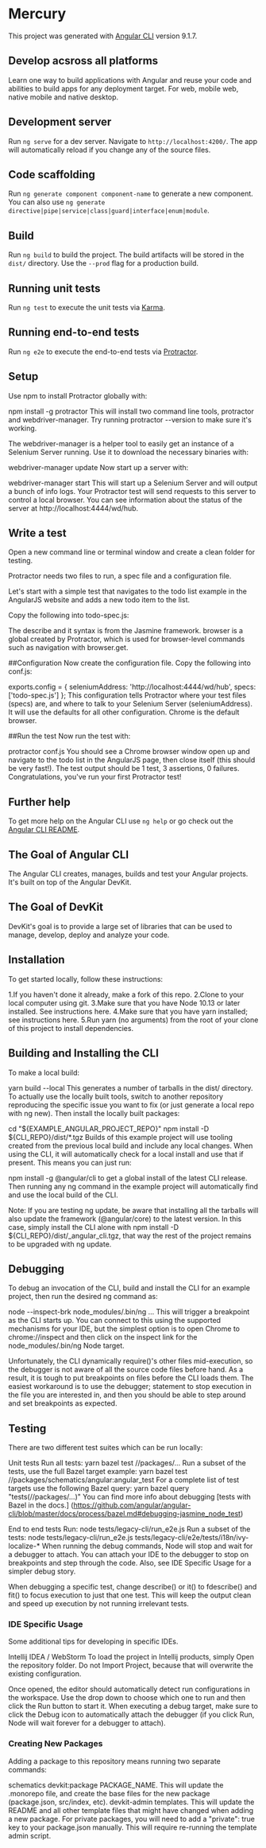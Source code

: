 # Mercury

This project was generated with [Angular CLI](https://github.com/angular/angular-cli) version 9.1.7.

## Develop acsross all platforms
Learn one way to build applications with Angular and reuse your code and abilities to build apps for any deployment target. For web, mobile web, native mobile and native desktop.

## Development server

Run `ng serve` for a dev server. Navigate to `http://localhost:4200/`. The app will automatically reload if you change any of the source files.

## Code scaffolding

Run `ng generate component component-name` to generate a new component. You can also use `ng generate directive|pipe|service|class|guard|interface|enum|module`.

## Build

Run `ng build` to build the project. The build artifacts will be stored in the `dist/` directory. Use the `--prod` flag for a production build.

## Running unit tests

Run `ng test` to execute the unit tests via [Karma](https://karma-runner.github.io).

## Running end-to-end tests

Run `ng e2e` to execute the end-to-end tests via [Protractor](http://www.protractortest.org/).

## Setup
Use npm to install Protractor globally with:

npm install -g protractor
This will install two command line tools, protractor and webdriver-manager. Try running protractor --version to make sure it's working.

The webdriver-manager is a helper tool to easily get an instance of a Selenium Server running. Use it to download the necessary binaries with:

webdriver-manager update
Now start up a server with:

webdriver-manager start
This will start up a Selenium Server and will output a bunch of info logs. Your Protractor test will send requests to this server to control a local browser. You can see information about the status of the server at http://localhost:4444/wd/hub.

## Write a test
Open a new command line or terminal window and create a clean folder for testing.

Protractor needs two files to run, a spec file and a configuration file.

Let's start with a simple test that navigates to the todo list example in the AngularJS website and adds a new todo item to the list.

Copy the following into todo-spec.js:

The describe and it syntax is from the Jasmine framework. browser is a global created by Protractor, which is used for browser-level commands such as navigation with browser.get.

##Configuration
Now create the configuration file. Copy the following into conf.js:

exports.config = {
seleniumAddress: 'http://localhost:4444/wd/hub',
specs: ['todo-spec.js']
};
This configuration tells Protractor where your test files (specs) are, and where to talk to your Selenium Server (seleniumAddress). It will use the defaults for all other configuration. Chrome is the default browser.

##Run the test
Now run the test with:

protractor conf.js
You should see a Chrome browser window open up and navigate to the todo list in the AngularJS page, then close itself (this should be very fast!). The test output should be 1 test, 3 assertions, 0 failures. Congratulations, you've run your first Protractor test!

## Further help

To get more help on the Angular CLI use `ng help` or go check out the [Angular CLI README](https://github.com/angular/angular-cli/blob/master/README.md).

## The Goal of Angular CLI

The Angular CLI creates, manages, builds and test your Angular projects. It's built on top of the Angular DevKit.


## The Goal of DevKit

DevKit's goal is to provide a large set of libraries that can be used to manage, develop, deploy and analyze your code.

## Installation
To get started locally, follow these instructions:

1.If you haven't done it already, make a fork of this repo.
2.Clone to your local computer using git.
3.Make sure that you have Node 10.13 or later installed. See instructions here.
4.Make sure that you have yarn installed; see instructions here.
5.Run yarn (no arguments) from the root of your clone of this project to install dependencies.

## Building and Installing the CLI
To make a local build:

yarn build --local
This generates a number of tarballs in the dist/ directory. To actually use the locally built tools, switch to another repository reproducing the specific issue you want to fix (or just generate a local repo with ng new). Then install the locally built packages:

cd "${EXAMPLE_ANGULAR_PROJECT_REPO}"
npm install -D ${CLI_REPO}/dist/*.tgz
Builds of this example project will use tooling created from the previous local build and include any local changes. When using the CLI, it will automatically check for a local install and use that if present. This means you can just run:

npm install -g @angular/cli
to get a global install of the latest CLI release. Then running any ng command in the example project will automatically find and use the local build of the CLI.

Note: If you are testing ng update, be aware that installing all the tarballs will also update the framework (@angular/core) to the latest version. In this case, simply install the CLI alone with npm install -D ${CLI_REPO}/dist/_angular_cli.tgz, that way the rest of the project remains to be upgraded with ng update.

## Debugging
To debug an invocation of the CLI, build and install the CLI for an example project, then run the desired ng command as:

node --inspect-brk node_modules/.bin/ng ...
This will trigger a breakpoint as the CLI starts up. You can connect to this using the supported mechanisms for your IDE, but the simplest option is to open Chrome to chrome://inspect and then click on the inspect link for the node_modules/.bin/ng Node target.

Unfortunately, the CLI dynamically require()'s other files mid-execution, so the debugger is not aware of all the source code files before hand. As a result, it is tough to put breakpoints on files before the CLI loads them. The easiest workaround is to use the debugger; statement to stop execution in the file you are interested in, and then you should be able to step around and set breakpoints as expected.

## Testing
There are two different test suites which can be run locally:

Unit tests
Run all tests: yarn bazel test //packages/...
Run a subset of the tests, use the full Bazel target example: yarn bazel test //packages/schematics/angular:angular_test
For a complete list of test targets use the following Bazel query: yarn bazel query "tests(//packages/...)"
You can find more info about debugging [tests with Bazel in the docs.] (https://github.com/angular/angular-cli/blob/master/docs/process/bazel.md#debugging-jasmine_node_test)

End to end tests
Run: node tests/legacy-cli/run_e2e.js
Run a subset of the tests: node tests/legacy-cli/run_e2e.js tests/legacy-cli/e2e/tests/i18n/ivy-localize-*
When running the debug commands, Node will stop and wait for a debugger to attach. You can attach your IDE to the debugger to stop on breakpoints and step through the code. Also, see IDE Specific Usage for a simpler debug story.

When debugging a specific test, change describe() or it() to fdescribe() and fit() to focus execution to just that one test. This will keep the output clean and speed up execution by not running irrelevant tests.

### IDE Specific Usage
Some additional tips for developing in specific IDEs.

Intellij IDEA / WebStorm
To load the project in Intellij products, simply Open the repository folder. Do not Import Project, because that will overwrite the existing configuration.

Once opened, the editor should automatically detect run configurations in the workspace. Use the drop down to choose which one to run and then click the Run button to start it. When executing a debug target, make sure to click the Debug icon to automatically attach the debugger (if you click Run, Node will wait forever for a debugger to attach).

### Creating New Packages
Adding a package to this repository means running two separate commands:

schematics devkit:package PACKAGE_NAME. This will update the .monorepo file, and create the base files for the new package (package.json, src/index, etc).
devkit-admin templates. This will update the README and all other template files that might have changed when adding a new package.
For private packages, you will need to add a "private": true key to your package.json manually. This will require re-running the template admin script.
